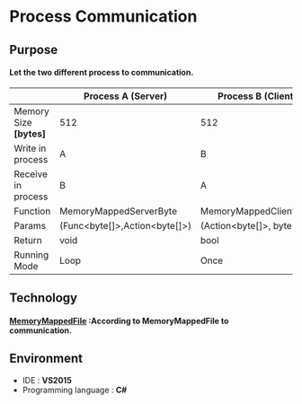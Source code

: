 # Process Communication
## Purpose
#### Let the two different process to communication.  
　 | Process A            (Server) | Process B       (Client)
------------- |------------ | -------------        
Memory Size **\[bytes\]** | 512 | 512    
Write in process | A         |       B   
Receive in process | B      |       A  
Function | MemoryMappedServerByte |   MemoryMappedClientByte
Params |  (Func<byte\[\]>,Action<byte\[\]>) | (Action<byte\[\]>, byte\[\])  
Return | void | bool
Running Mode | Loop | Once
## Technology
#### [MemoryMappedFile](https://docs.microsoft.com/en-us/dotnet/api/system.io.memorymappedfiles.memorymappedfile?view=net-5.0 "Title") :According to MemoryMappedFile to communication.
## Environment
* IDE : **VS2015** 
* Programming language : **C#**
